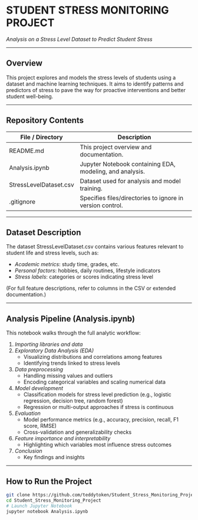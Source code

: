 # STUDENT STRESS MONITORING PROJECT

*Analysis on a Stress Level Dataset to Predict Student Stress*

---

##  Overview

This project explores and models the stress levels of students using a dataset and machine learning techniques. It aims to identify patterns and predictors of stress to pave the way for proactive interventions and better student well-being.

---

##  Repository Contents

| File / Directory         | Description                                                 |
|--------------------------|-------------------------------------------------------------|
| README.md              | This project overview and documentation.                    |
| Analysis.ipynb         | Jupyter Notebook containing EDA, modeling, and analysis.    |
| StressLevelDataset.csv | Dataset used for analysis and model training.               |
| .gitignore             | Specifies files/directories to ignore in version control.   |

---

##  Dataset Description

The dataset StressLevelDataset.csv contains various features relevant to student life and stress levels, such as:

- *Academic metrics*: study time, grades, etc.
- *Personal factors*: hobbies, daily routines, lifestyle indicators
- *Stress labels*: categories or scores indicating stress level

(For full feature descriptions, refer to columns in the CSV or extended documentation.)

---

##  Analysis Pipeline (Analysis.ipynb)

This notebook walks through the full analytic workflow:

1. *Importing libraries and data*
2. *Exploratory Data Analysis (EDA)*
   - Visualizing distributions and correlations among features
   - Identifying trends linked to stress levels
3. *Data preprocessing*
   - Handling missing values and outliers
   - Encoding categorical variables and scaling numerical data
4. *Model development*
   - Classification models for stress level prediction (e.g., logistic regression, decision tree, random forest)
   - Regression or multi-output approaches if stress is continuous
5. *Evaluation*
   - Model performance metrics (e.g., accuracy, precision, recall, F1 score, RMSE)
   - Cross-validation and generalizability checks
6. *Feature importance and interpretability*
   - Highlighting which variables most influence stress outcomes
7. *Conclusion*
   - Key findings and insights

---

##  How to Run the Project

```bash
git clone https://github.com/teddytoken/Student_Stress_Monitoring_Project.git
cd Student_Stress_Monitoring_Project
# Launch Jupyter Notebook
jupyter notebook Analysis.ipynb
